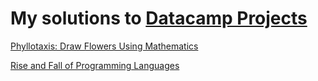 # My solutions to [Datacamp Projects](https://www.datacamp.com/projects)
[Phyllotaxis: Draw Flowers Using Mathematics](https://github.com/AmadouDiene/Portfolio/tree/main/%20Draw%20Flowers%20Using%20Mathematics)

[Rise and Fall of Programming Languages](https://github.com/AmadouDiene/Portfolio/tree/main/Rise%20and%20Fall%20of%20Programming%20Languages)

